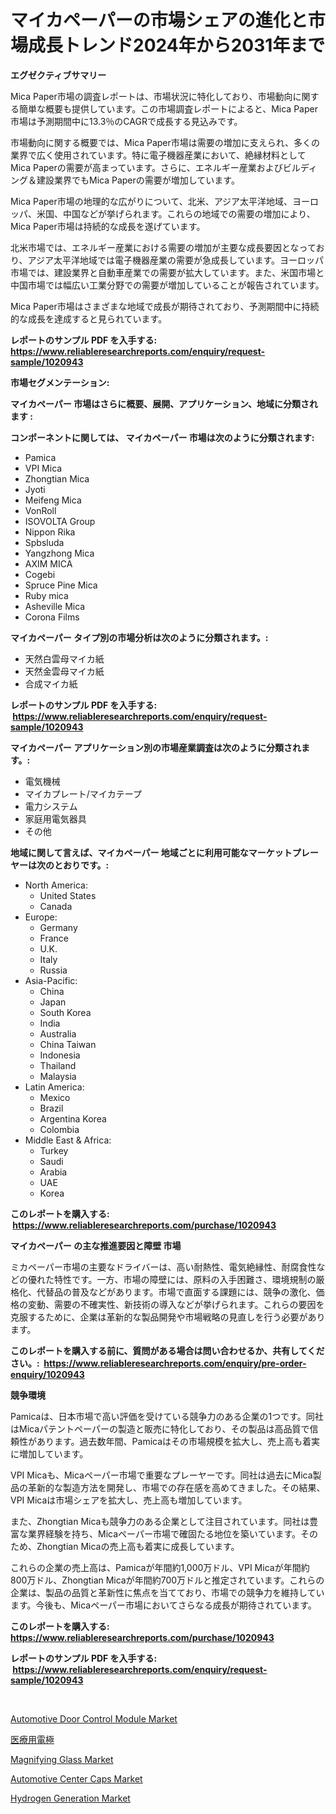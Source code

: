 <p><h1>マイカペーパーの市場シェアの進化と市場成長トレンド2024年から2031年まで</h1></p><p><strong>エグゼクティブサマリー</strong></p>
<p><p>Mica Paper市場の調査レポートは、市場状況に特化しており、市場動向に関する簡単な概要も提供しています。この市場調査レポートによると、Mica Paper市場は予測期間中に13.3％のCAGRで成長する見込みです。</p><p>市場動向に関する概要では、Mica Paper市場は需要の増加に支えられ、多くの業界で広く使用されています。特に電子機器産業において、絶縁材料としてMica Paperの需要が高まっています。さらに、エネルギー産業およびビルディング＆建設業界でもMica Paperの需要が増加しています。</p><p>Mica Paper市場の地理的な広がりについて、北米、アジア太平洋地域、ヨーロッパ、米国、中国などが挙げられます。これらの地域での需要の増加により、Mica Paper市場は持続的な成長を遂げています。</p><p>北米市場では、エネルギー産業における需要の増加が主要な成長要因となっており、アジア太平洋地域では電子機器産業の需要が急成長しています。ヨーロッパ市場では、建設業界と自動車産業での需要が拡大しています。また、米国市場と中国市場では幅広い工業分野での需要が増加していることが報告されています。</p><p>Mica Paper市場はさまざまな地域で成長が期待されており、予測期間中に持続的な成長を達成すると見られています。</p></p>
<p><strong>レポートのサンプル PDF を入手する: <a href="https://www.reliableresearchreports.com/enquiry/request-sample/1020943">https://www.reliableresearchreports.com/enquiry/request-sample/1020943</a></strong></p>
<p><strong>市場セグメンテーション:</strong></p>
<p><strong> マイカペーパー 市場はさらに概要、展開、アプリケーション、地域に分類されます :</strong></p>
<p><strong>コンポーネントに関しては、 マイカペーパー 市場は次のように分類されます: &nbsp;</strong></p>
<p><ul><li>Pamica</li><li>VPI Mica</li><li>Zhongtian Mica</li><li>Jyoti</li><li>Meifeng Mica</li><li>VonRoll</li><li>ISOVOLTA Group</li><li>Nippon Rika</li><li>Spbsluda</li><li>Yangzhong Mica</li><li>AXIM MICA</li><li>Cogebi</li><li>Spruce Pine Mica</li><li>Ruby mica</li><li>Asheville Mica</li><li>Corona Films</li></ul></p>
<p><strong> マイカペーパー タイプ別の市場分析は次のように分類されます。:</strong></p>
<p><ul><li>天然白雲母マイカ紙</li><li>天然金雲母マイカ紙</li><li>合成マイカ紙</li></ul></p>
<p><strong>レポートのサンプル PDF を入手する: &nbsp;<a href="https://www.reliableresearchreports.com/enquiry/request-sample/1020943">https://www.reliableresearchreports.com/enquiry/request-sample/1020943</a></strong></p>
<p><strong> マイカペーパー アプリケーション別の市場産業調査は次のように分類されます。:</strong></p>
<p><ul><li>電気機械</li><li>マイカプレート/マイカテープ</li><li>電力システム</li><li>家庭用電気器具</li><li>その他</li></ul></p>
<p><strong>地域に関して言えば、マイカペーパー 地域ごとに利用可能なマーケットプレーヤーは次のとおりです。:</strong></p>
<p><ul>
    <li>
        North America:
        <ul>
            <li>United States</li>
            <li>Canada</li>
        </ul>
    </li>
    <li>
        Europe:
        <ul>
            <li>Germany</li>
            <li>France</li>
            <li>U.K.</li>
            <li>Italy</li>
            <li>Russia</li>
        </ul>
    </li>
    <li>
        Asia-Pacific:
        <ul>
            <li>China</li>
            <li>Japan</li>
            <li>South Korea</li>
            <li>India</li>
            <li>Australia</li>
            <li>China Taiwan</li>
            <li>Indonesia</li>
            <li>Thailand</li>
            <li>Malaysia</li>
        </ul>
    </li>
    <li>
        Latin America:
        <ul>
            <li>Mexico</li>
            <li>Brazil</li>
            <li>Argentina Korea</li>
            <li>Colombia</li>
        </ul>
    </li>
    <li>
        Middle East & Africa:
        <ul>
            <li>Turkey</li>
            <li>Saudi</li>
            <li>Arabia</li>
            <li>UAE</li>
            <li>Korea</li>
        </ul>
    </li>
    </ul></p>
<p><strong>このレポートを購入する: &nbsp;<a href="https://www.reliableresearchreports.com/purchase/1020943">https://www.reliableresearchreports.com/purchase/1020943</a></strong></p>
<p><strong>マイカペーパー の主な推進要因と障壁 市場</strong></p>
<p><p>ミカペーパー市場の主要なドライバーは、高い耐熱性、電気絶縁性、耐腐食性などの優れた特性です。一方、市場の障壁には、原料の入手困難さ、環境規制の厳格化、代替品の普及などがあります。市場で直面する課題には、競争の激化、価格の変動、需要の不確実性、新技術の導入などが挙げられます。これらの要因を克服するために、企業は革新的な製品開発や市場戦略の見直しを行う必要があります。</p></p>
<p><strong>このレポートを購入する前に、質問がある場合は問い合わせるか、共有してください。:&nbsp; <a href="https://www.reliableresearchreports.com/enquiry/pre-order-enquiry/1020943">https://www.reliableresearchreports.com/enquiry/pre-order-enquiry/1020943</a></strong></p>
<p><strong>競争環境</strong></p>
<p><p>Pamicaは、日本市場で高い評価を受けている競争力のある企業の1つです。同社はMicaパテントペーパーの製造と販売に特化しており、その製品は高品質で信頼性があります。過去数年間、Pamicaはその市場規模を拡大し、売上高も着実に増加しています。</p><p>VPI Micaも、Micaペーパー市場で重要なプレーヤーです。同社は過去にMica製品の革新的な製造方法を開発し、市場での存在感を高めてきました。その結果、VPI Micaは市場シェアを拡大し、売上高も増加しています。</p><p>また、Zhongtian Micaも競争力のある企業として注目されています。同社は豊富な業界経験を持ち、Micaペーパー市場で確固たる地位を築いています。そのため、Zhongtian Micaの売上高も着実に成長しています。</p><p>これらの企業の売上高は、Pamicaが年間約1,000万ドル、VPI Micaが年間約800万ドル、Zhongtian Micaが年間約700万ドルと推定されています。これらの企業は、製品の品質と革新性に焦点を当てており、市場での競争力を維持しています。今後も、Micaペーパー市場においてさらなる成長が期待されています。</p></p>
<p><strong>このレポートを購入する: &nbsp; <a href="https://www.reliableresearchreports.com/purchase/1020943">https://www.reliableresearchreports.com/purchase/1020943</a></strong></p>
<p><strong>レポートのサンプル PDF を入手する: &nbsp;<a href="https://www.reliableresearchreports.com/enquiry/request-sample/1020943">https://www.reliableresearchreports.com/enquiry/request-sample/1020943</a></strong><strong></strong></p>
<p>&nbsp;</p>
<p><p><a href="https://github.com/provorikovar/Market-Research-Report-List-3/blob/main/automotive-door-control-module-market.md">Automotive Door Control Module Market</a></p><p><a href="https://github.com/cbigkbh02719/Market-Research-Report-List-1/blob/main/9299504188846.md">医療用電極</a></p><p><a href="https://eight-handstand-8fb.notion.site/Global-Magnifying-Glass-Market-Size-and-Market-Trends-Insights-and-Projections-from-2024-to-2031-df10895242da4c64a3568dc6f79f73bd">Magnifying Glass Market</a></p><p><a href="https://github.com/CliffMedina6/Market-Research-Report-List-3/blob/main/automotive-center-caps-market.md">Automotive Center Caps Market</a></p><p><a href="https://view.publitas.com/reportprime-1/hydrogen-generation-market-size-and-examines-its-market-scope-with-a-primary-focus-on-growth-opportunities-and-forecasted-trends-spanning-from-2024-to-2031/">Hydrogen Generation Market</a></p></p>